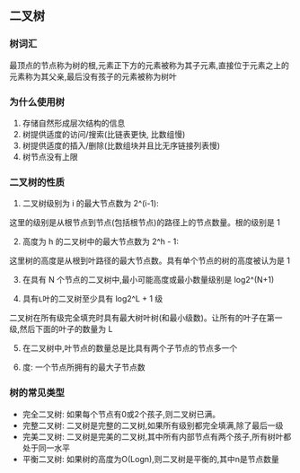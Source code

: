 ## 二叉树

### 树词汇

最顶点的节点称为树的根,元素正下方的元素被称为其子元素,直接位于元素之上的元素称为其父亲,最后没有孩子的元素被称为树叶

### 为什么使用树

1.  存储自然形成层次结构的信息
2.  树提供适度的访问/搜索(比链表更快, 比数组慢)
3.  树提供适度的插入/删除(比数组块并且比无序链接列表慢)
4.  树节点没有上限

### 二叉树的性质

1.  二叉树级别为 i 的最大节点数为 2^(i-1):

这里的级别是从根节点到节点(包括根节点)的路径上的节点数量。根的级别是 1

2.  高度为 h 的二叉树中的最大节点数为 2^h - 1:

这里树的高度是从根到叶路径的最大节点数。具有单个节点的树的高度被认为是 1

3.  在具有 N 个节点的二叉树中,最小可能高度或最小数量级别是 log2^(N+1)

4.  具有`L`叶的二叉树至少具有 log2^L + 1 级

二叉树在所有级完全填充时具有最大树叶树(和最小级数)。让所有的叶子在第一级,然后下面的叶子的数量为 L

5.  在二叉树中,叶节点的数量总是比具有两个子节点的节点多一个

6. 度: 一个节点所拥有的最大子节点数

### 树的常见类型

- 完全二叉树: 如果每个节点有0或2个孩子,则二叉树已满。
- 完整二叉树: 二叉树是完整的二叉树,如果所有级别都完全填满,除了最后一级
- 完美二叉树: 二叉树是完美的二叉树,其中所有内部节点有两个孩子,所有树叶都处于同一水平
- 平衡二叉树: 如果树的高度为O(Logn),则二叉树是平衡的,其中n是节点数量
